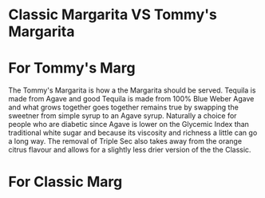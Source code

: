 # Classic Margarita VS Tommy's Margarita

# For Tommy's Marg

The Tommy's Margarita is how a the Margarita should be served. Tequila is made from Agave and good Tequila is made from 100% Blue Weber Agave and what grows together goes together remains true by swapping the sweetner from simple syrup to an Agave syrup. Naturally a choice for people who are diabetic since Agave is lower on the Glycemic Index than traditional white sugar and because its viscosity and richness a little can go a long way. The removal of Triple Sec also takes away from the orange citrus flavour and allows for a slightly less drier version of the the Classic.

# For Classic Marg